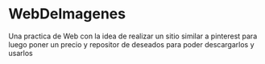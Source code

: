 # WebDeImagenes
Una practica de Web con la idea de realizar un sitio similar a pinterest para luego poner un precio y repositor de deseados para poder descargarlos y usarlos
